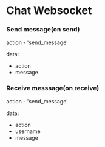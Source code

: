 # Chat Websocket

### Send message(on send)

action - 'send_message'

data:
- action
- message

### Receive messsage(on receive)

action - 'send_message'

data:
- action
- username
- message
